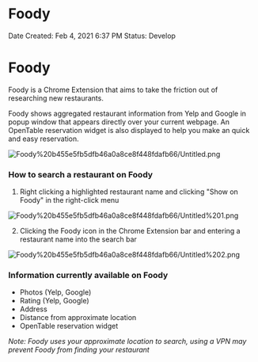 # Foody

Date Created: Feb 4, 2021 6:37 PM
Status: Develop

# Foody

Foody is a Chrome Extension that aims to take the friction out of researching new restaurants.

Foody shows aggregated restaurant information from Yelp and Google in popup window that appears directly over your current webpage. An OpenTable reservation widget is also displayed to help you make an quick and easy reservation. 

![Foody%20b455e5fb5dfb46a0a8ce8f448fdafb66/Untitled.png](Foody%20b455e5fb5dfb46a0a8ce8f448fdafb66/Untitled.png)

### **How to search a restaurant on Foody**

1. Right clicking a highlighted restaurant name and clicking "Show on Foody" in the right-click menu

![Foody%20b455e5fb5dfb46a0a8ce8f448fdafb66/Untitled%201.png](Foody%20b455e5fb5dfb46a0a8ce8f448fdafb66/Untitled%201.png)

2. Clicking the Foody icon in the Chrome Extension bar and entering a restaurant name into the search bar

![Foody%20b455e5fb5dfb46a0a8ce8f448fdafb66/Untitled%202.png](Foody%20b455e5fb5dfb46a0a8ce8f448fdafb66/Untitled%202.png)

### Information currently available on Foody

- Photos (Yelp, Google)
- Rating (Yelp, Google)
- Address
- Distance from approximate location
- OpenTable reservation widget

*Note: Foody uses your approximate location to search, using a VPN may prevent Foody from finding your restaurant*